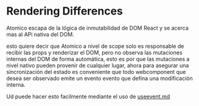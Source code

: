 # Rendering Differences

Atomico escapa de la lógica de inmutabilidad de DOM React y se acerca mas al APi nativa del DOM.

esto quiere decir que Atomico a nivel de scope solo es responsable de recibir las props y renderizar el DOM, pero no observa las mutaciones internas del DOM de forma automática, esto es por que las mutaciones a nivel nativo pueden provenir de cualquier lugar, ahora para asegurar una sincronización del estado es conveniente que todo webcomponent que desea ser observado emite un evento evento que defina una modificación interna.

Ud puede hacer esto facilmente mediante el uso de [useevent.md](../../../api/hooks/useevent.md "mention")
